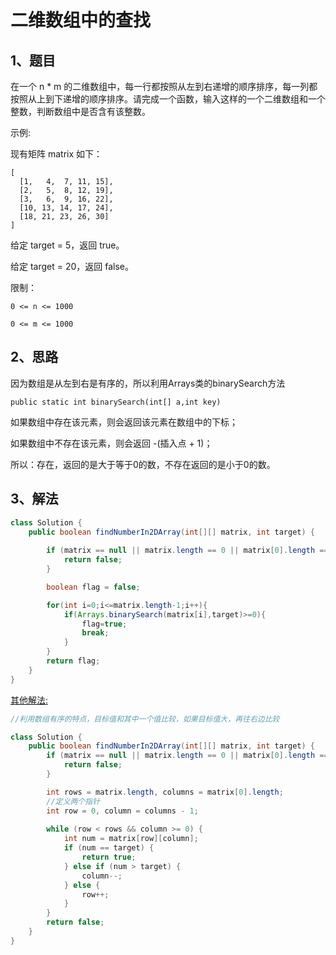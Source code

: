# 二维数组中的查找

## 1、题目

在一个 n * m 的二维数组中，每一行都按照从左到右递增的顺序排序，每一列都按照从上到下递增的顺序排序。请完成一个函数，输入这样的一个二维数组和一个整数，判断数组中是否含有该整数。

示例:

现有矩阵 matrix 如下：

	[
	  [1,   4,  7, 11, 15],
	  [2,   5,  8, 12, 19],
	  [3,   6,  9, 16, 22],
	  [10, 13, 14, 17, 24],
	  [18, 21, 23, 26, 30]
	]

给定 target = 5，返回 true。

给定 target = 20，返回 false。
 

限制：

	0 <= n <= 1000

	0 <= m <= 1000

## 2、思路

因为数组是从左到右是有序的，所以利用Arrays类的binarySearch方法

	public static int binarySearch(int[] a,int key)

如果数组中存在该元素，则会返回该元素在数组中的下标；

如果数组中不存在该元素，则会返回 -(插入点 + 1)；

所以：存在，返回的是大于等于0的数，不存在返回的是小于0的数。

## 3、解法

```java
class Solution {
    public boolean findNumberIn2DArray(int[][] matrix, int target) {
        
		if (matrix == null || matrix.length == 0 || matrix[0].length == 0) {
            return false;
        }

        boolean flag = false;

        for(int i=0;i<=matrix.length-1;i++){
            if(Arrays.binarySearch(matrix[i],target)>=0){
                flag=true;
                break;
            }
        }
        return flag;
    }
}
```

[其他解法:](https://leetcode-cn.com/problems/er-wei-shu-zu-zhong-de-cha-zhao-lcof/solution/mian-shi-ti-04-er-wei-shu-zu-zhong-de-cha-zhao-b-3/)

```java
//利用数组有序的特点，目标值和其中一个值比较，如果目标值大，再往右边比较

class Solution {
    public boolean findNumberIn2DArray(int[][] matrix, int target) {
        if (matrix == null || matrix.length == 0 || matrix[0].length == 0) {
            return false;
        }

        int rows = matrix.length, columns = matrix[0].length;
        //定义两个指针
        int row = 0, column = columns - 1;
        
        while (row < rows && column >= 0) {
            int num = matrix[row][column];
            if (num == target) {
                return true;
            } else if (num > target) {
                column--;
            } else {
                row++;
            }
        }
        return false;
    }
}
```